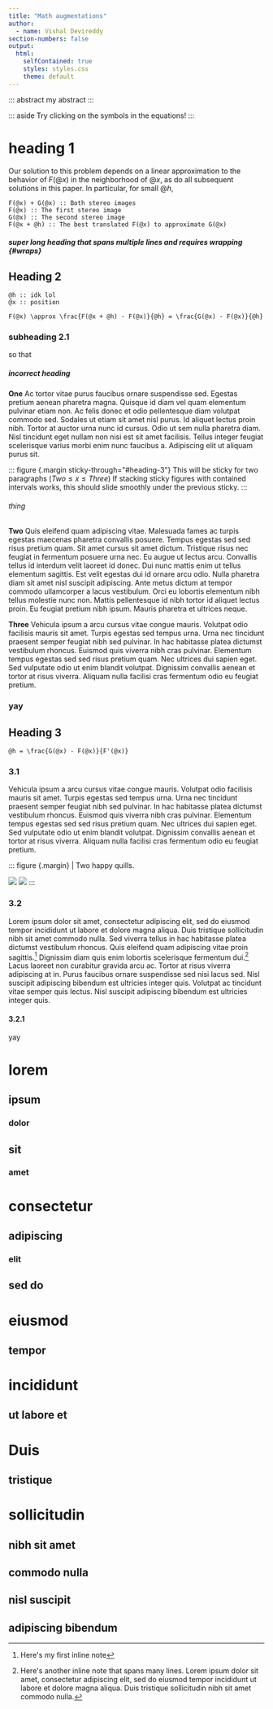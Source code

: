 ```yaml
---
title: "Math augmentations"
author:
  - name: Vishal Devireddy
section-numbers: false
output:
  html:
    selfContained: true
    styles: styles.css
    theme: default
---
```


::: abstract
my abstract
:::

::: aside
Try clicking on the symbols in the equations!
:::

# heading 1

Our solution to this problem depends on a linear approximation to the behavior of $F(@x)$ in the neighborhood of $@x$, as do all subsequent solutions in this paper. In particular, for small $@h$,

~~~ definitions
F(@x) + G(@x) :: Both stereo images
F(@x) :: The first stereo image
G(@x) :: The second stereo image
F(@x + @h) :: The best translated F(@x) to approximate G(@x)
~~~

##### super long heading that spans multiple lines and requires wrapping {#wraps}

## Heading 2

~~~ definitions
@h :: idk lol
@x :: position
~~~

~~~ equation {#e1}
F(@x) \approx \frac{F(@x + @h) - F(@x)}{@h} = \frac{G(@x) - F(@x)}{@h}
~~~

### subheading 2.1

so that

##### incorrect heading

**One** Ac tortor vitae purus faucibus ornare suspendisse sed. Egestas pretium aenean pharetra magna. Quisque id diam vel quam elementum pulvinar etiam non. Ac felis donec et odio pellentesque diam volutpat commodo sed. Sodales ut etiam sit amet nisl purus. Id aliquet lectus proin nibh. Tortor at auctor urna nunc id cursus. Odio ut sem nulla pharetra diam. Nisl tincidunt eget nullam non nisi est sit amet facilisis. Tellus integer feugiat scelerisque varius morbi enim nunc faucibus a. Adipiscing elit ut aliquam purus sit.

::: figure {.margin sticky-through="#heading-3"}
This will be sticky for two paragraphs $(Two \leq x \leq Three)$ If stacking sticky figures with contained intervals works, this should slide smoothly under the previous sticky.
:::

###### thing

**Two** Quis eleifend quam adipiscing vitae. Malesuada fames ac turpis egestas maecenas pharetra convallis posuere. Tempus egestas sed sed risus pretium quam. Sit amet cursus sit amet dictum. Tristique risus nec feugiat in fermentum posuere urna nec. Eu augue ut lectus arcu. Convallis tellus id interdum velit laoreet id donec. Dui nunc mattis enim ut tellus elementum sagittis. Est velit egestas dui id ornare arcu odio. Nulla pharetra diam sit amet nisl suscipit adipiscing. Ante metus dictum at tempor commodo ullamcorper a lacus vestibulum. Orci eu lobortis elementum nibh tellus molestie nunc non. Mattis pellentesque id nibh tortor id aliquet lectus proin. Eu feugiat pretium nibh ipsum. Mauris pharetra et ultrices neque.

**Three** Vehicula ipsum a arcu cursus vitae congue mauris. Volutpat odio facilisis mauris sit amet. Turpis egestas sed tempus urna. Urna nec tincidunt praesent semper feugiat nibh sed pulvinar. In hac habitasse platea dictumst vestibulum rhoncus. Euismod quis viverra nibh cras pulvinar. Elementum tempus egestas sed sed risus pretium quam. Nec ultrices dui sapien eget. Sed vulputate odio ut enim blandit volutpat. Dignissim convallis aenean et tortor at risus viverra. Aliquam nulla facilisi cras fermentum odio eu feugiat pretium.

### yay

## Heading 3

~~~ equation {#e2}
@h = \frac{G(@x) - F(@x)}{F'(@x)}
~~~

### 3.1

Vehicula ipsum a arcu cursus vitae congue mauris. Volutpat odio facilisis mauris sit amet. Turpis egestas sed tempus urna. Urna nec tincidunt praesent semper feugiat nibh sed pulvinar. In hac habitasse platea dictumst vestibulum rhoncus. Euismod quis viverra nibh cras pulvinar. Elementum tempus egestas sed sed risus pretium quam. Nec ultrices dui sapien eget. Sed vulputate odio ut enim blandit volutpat. Dignissim convallis aenean et tortor at risus viverra. Aliquam nulla facilisi cras fermentum odio eu feugiat pretium.

::: figure {.margin}
| Two happy quills.

![](https://idyll-lang.org/static/images/quill.svg) ![](https://idyll-lang.org/static/images/quill.svg)
:::

### 3.2

Lorem ipsum dolor sit amet, consectetur adipiscing elit, sed do eiusmod tempor incididunt ut labore et dolore magna aliqua. Duis tristique sollicitudin nibh sit amet commodo nulla. Sed viverra tellus in hac habitasse platea dictumst vestibulum rhoncus. Quis eleifend quam adipiscing vitae proin sagittis.[^1] Dignissim diam quis enim lobortis scelerisque fermentum dui.[^2] Lacus laoreet non curabitur gravida arcu ac. Tortor at risus viverra adipiscing at in. Purus faucibus ornare suspendisse sed nisi lacus sed. Nisl suscipit adipiscing bibendum est ultricies integer quis. Volutpat ac tincidunt vitae semper quis lectus. Nisl suscipit adipiscing bibendum est ultricies integer quis.

[^1]: Here's my first inline note
[^2]: Here's another inline note that spans many lines. Lorem ipsum dolor sit amet, consectetur adipiscing elit, sed do eiusmod tempor incididunt ut labore et dolore magna aliqua. Duis tristique sollicitudin nibh sit amet commodo nulla.

#### 3.2.1

yay

# lorem

## ipsum

### dolor

## sit

### amet

# consectetur

## adipiscing

### elit

## sed do

# eiusmod

## tempor

# incididunt

## ut labore et

# Duis

## tristique

# sollicitudin

## nibh sit amet

## commodo nulla

## nisl suscipit

## adipiscing bibendum